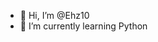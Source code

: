 - 👋 Hi, I’m @Ehz10
- 🌱 I’m currently learning Python

<!---
Ehz10/Ehz10 is a ✨ special ✨ repository because its `README.md` (this file) appears on your GitHub profile.
You can click the Preview link to take a look at your changes.
--->
